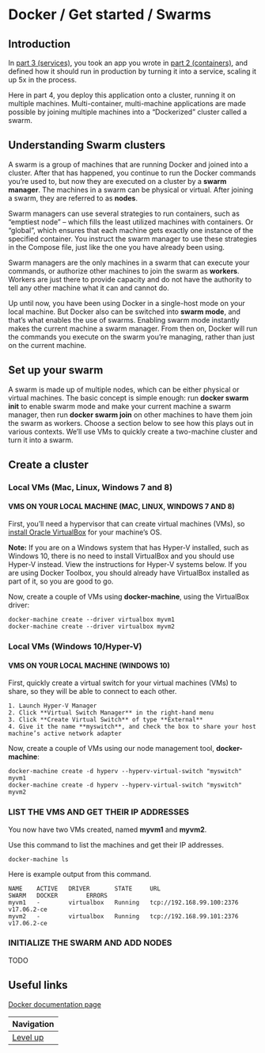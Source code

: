 # Docker / Get started / Swarms #

## Introduction ##

In [part 3 (services)](../services/README.md), you took an app you wrote in [part 2 (containers)](../containers/README.md), and defined how it should run in production by turning it into a service, scaling it up 5x in the process.

Here in part 4, you deploy this application onto a cluster, running it on multiple machines. Multi-container, multi-machine applications are made possible by joining multiple machines into a “Dockerized” cluster called a swarm.

## Understanding Swarm clusters ##

A swarm is a group of machines that are running Docker and joined into a cluster. After that has happened, you continue to run the Docker commands you’re used to, but now they are executed on a cluster by a **swarm manager**. The machines in a swarm can be physical or virtual. After joining a swarm, they are referred to as **nodes**.

Swarm managers can use several strategies to run containers, such as “emptiest node” – which fills the least utilized machines with containers. Or “global”, which ensures that each machine gets exactly one instance of the specified container. You instruct the swarm manager to use these strategies in the Compose file, just like the one you have already been using.

Swarm managers are the only machines in a swarm that can execute your commands, or authorize other machines to join the swarm as **workers**. Workers are just there to provide capacity and do not have the authority to tell any other machine what it can and cannot do.

Up until now, you have been using Docker in a single-host mode on your local machine. But Docker also can be switched into **swarm mode**, and that’s what enables the use of swarms. Enabling swarm mode instantly makes the current machine a swarm manager. From then on, Docker will run the commands you execute on the swarm you’re managing, rather than just on the current machine.

## Set up your swarm ##

A swarm is made up of multiple nodes, which can be either physical or virtual machines. The basic concept is simple enough: run **docker swarm init** to enable swarm mode and make your current machine a swarm manager, then run **docker swarm join** on other machines to have them join the swarm as workers. Choose a section below to see how this plays out in various contexts. We’ll use VMs to quickly create a two-machine cluster and turn it into a swarm.

## Create a cluster ##

### Local VMs (Mac, Linux, Windows 7 and 8) ###

#### VMS ON YOUR LOCAL MACHINE (MAC, LINUX, WINDOWS 7 AND 8) ####

First, you’ll need a hypervisor that can create virtual machines (VMs), so [install Oracle VirtualBox](https://www.virtualbox.org/wiki/Downloads) for your machine’s OS.

**Note:** If you are on a Windows system that has Hyper-V installed, such as Windows 10, there is no need to install VirtualBox and you should use Hyper-V instead. View the instructions for Hyper-V systems below. If you are using Docker Toolbox, you should already have VirtualBox installed as part of it, so you are good to go.

Now, create a couple of VMs using **docker-machine**, using the VirtualBox driver:

    docker-machine create --driver virtualbox myvm1
    docker-machine create --driver virtualbox myvm2

### Local VMs (Windows 10/Hyper-V) ###

#### VMS ON YOUR LOCAL MACHINE (WINDOWS 10) ####

First, quickly create a virtual switch for your virtual machines (VMs) to share, so they will be able to connect to each other.

    1. Launch Hyper-V Manager
    2. Click **Virtual Switch Manager** in the right-hand menu
    3. Click **Create Virtual Switch** of type **External**
    4. Give it the name **myswitch**, and check the box to share your host machine’s active network adapter

Now, create a couple of VMs using our node management tool, **docker-machine**:

    docker-machine create -d hyperv --hyperv-virtual-switch "myswitch" myvm1
    docker-machine create -d hyperv --hyperv-virtual-switch "myswitch" myvm2

### LIST THE VMS AND GET THEIR IP ADDRESSES ###

You now have two VMs created, named **myvm1** and **myvm2**.

Use this command to list the machines and get their IP addresses.

    docker-machine ls

Here is example output from this command.

    NAME    ACTIVE   DRIVER       STATE     URL                         SWARM   DOCKER        ERRORS
    myvm1   -        virtualbox   Running   tcp://192.168.99.100:2376           v17.06.2-ce
    myvm2   -        virtualbox   Running   tcp://192.168.99.101:2376           v17.06.2-ce

### INITIALIZE THE SWARM AND ADD NODES ###

TODO

## Useful links ##

[Docker documentation page](https://docs.docker.com/get-started/part4/)

| Navigation               |
| ------------------------ |
| [Level up](../README.md) |
